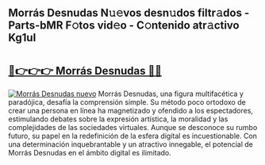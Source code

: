 ## Morrás Desnudas N𝚞𝚎vos desn𝚞dos filtr𝚊dos - Parts-bMR F𝚘tos vid𝚎o - C𝚘ntenido atr𝚊ctivo Kg1uI

# <h2><a href="http://mb6sva.tromn.icu/?c=Morr%c3%a1s+Desnudas">🔗👉👉👉 Morrás Desnudas 🔗🔗</a></h2>

[![Morrás Desnudas nuevo](https://i.imgur.com/pEAQMta.gif)](http://mb6sva.tromn.icu/?c=Morr%c3%a1s+Desnudas)
Morrás Desnudas, una figura multifacética y paradójica, desafía la comprensión simple. Su método poco ortodoxo de crear una persona en línea ha magnetizado y ofendido a los espectadores, estimulando debates sobre la expresión artística, la moralidad y las complejidades de las sociedades virtuales. Aunque se desconoce su rumbo futuro, su papel en la redefinición de la esfera digital es incuestionable. Con una determinación inquebrantable y un atractivo innegable, el potencial de Morrás Desnudas en el ámbito digital es ilimitado.
